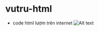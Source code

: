 # vutru-html
+ code html lượm trên internet 
![Alt text]( https://scontent.fhph1-1.fna.fbcdn.net/v/t1.15752-9/311434718_808684833557710_7149428312048836972_n.png?_nc_cat=100&ccb=1-7&_nc_sid=ae9488&_nc_ohc=1exD-ubwp3EAX-xXvqV&_nc_ht=scontent.fhph1-1.fna&oh=03_AdR6TDttK7FgEqSQ44ZuVYrceYqqKfebhqZU4SpHVWe8nA&oe=639C5128 "Optional title")
